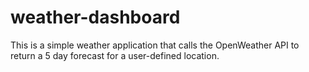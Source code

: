 # weather-dashboard
This is a simple weather application that calls the OpenWeather API to return a 5 day forecast for a user-defined location.
